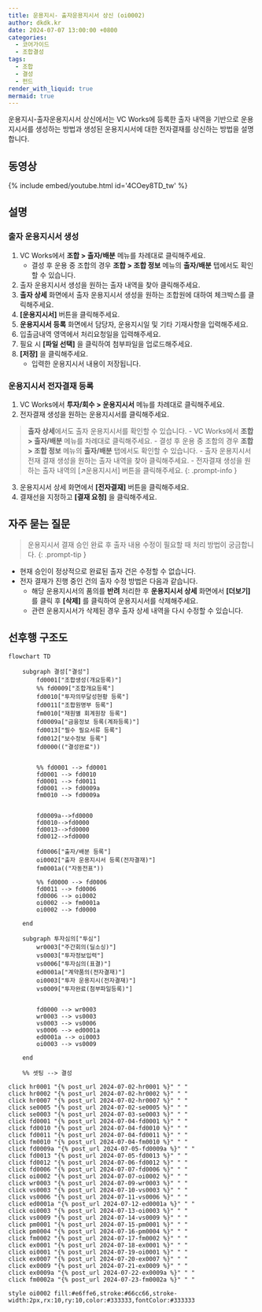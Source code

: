 ```yaml
---
title: 운용지시- 출자운용지시서 상신 (oi0002)
author: dkdk.kr
date: 2024-07-07 13:00:00 +0800
categories:
  - 코어가이드
  - 조합결성
tags:
  - 조합
  - 결성
  - 펀드
render_with_liquid: true
mermaid: true
---
```

운용지시-출자운용지시서 상신에서는 VC Works에 등록한 출자 내역을 기반으로 운용지시서를 생성하는 방법과 생성된 운용지시서에 대한 전자결재를 상신하는 방법을 설명합니다.
## 동영상

{% include embed/youtube.html id='4COey8TD_tw' %}

## 설명

### 출자 운용지시서 생성
1. VC Works에서 **조합 > 출자/배분** 메뉴를 차례대로 클릭해주세요.
	- 결성 후 운용 중 조합의 경우 **조합 > 조합 정보** 메뉴의 **출자/배분** 탭에서도 확인할 수 있습니다.
2. 출자 운용지시서 생성을 원하는 출자 내역을 찾아 클릭해주세요. 
3. **출자 상세** 화면에서 출자 운용지시서 생성을 원하는 조합원에 대하여 체크박스를 클릭해주세요.
4. **[운용지시서]** 버튼을 클릭해주세요.
5. **운용지시서 등록** 화면에서 담당자, 운용지시일 및 기타 기재사항을 입력해주세요.
6. 입출금내역 영역에서 처리요청일을 입력해주세요.
7. 필요 시 **[파일 선택]** 을 클릭하여 첨부파일을 업로드해주세요.
8. **[저장]** 을 클릭해주세요.
	- 입력한 운용지시서 내용이 저장됩니다.
### 운용지시서 전자결재 등록
1. VC Works에서 **투자/회수 > 운용지시서** 메뉴를 차례대로 클릭해주세요.
2. 전자결재 생성을 원하는 운용지시서를 클릭해주세요.
> **출자 상세**에서도 출자 운용지시서를 확인할 수 있습니다.
	   - VC Works에서 **조합 > 출자/배분** 메뉴를 차례대로 클릭해주세요.
		   - 결성 후 운용 중 조합의 경우 **조합 > 조합 정보** 메뉴의 **출자/배분** 탭에서도 확인할 수 있습니다.
	   - 출자 운용지시서 전재 결재 생성을 원하는 출자 내역을 찾아 클릭해주세요. 
	   - 전자결재 생성을 원하는 출자 내역의 [↗운용지시서] 버튼을 클릭해주세요.
{: .prompt-info }
3. 운용지시서 상세 화면에서 **[전자결재]** 버튼을 클릭해주세요.
4. 결재선을 지정하고 **[결재 요청]** 을 클릭해주세요.
## 자주 묻는 질문
> 운용지시서 결재 승인 완료 후 출자 내용 수정이 필요할 때 처리 방법이 궁금합니다.
{: .prompt-tip }
- 현재 승인이 정상적으로 완료된 출자 건은 수정할 수 없습니다.
- 전자 결재가 진행 중인 건의 출자 수정 방법은 다음과 같습니다.
	- 해당 운용지시서의 품의를 **반려** 처리한 후 **운용지시서 상세** 화면에서 **[더보기]** 를 클릭 후 **[삭제]** 를 클릭하여 운용지시서를 삭제해주세요.
	- 관련 운용지시서가 삭제된 경우 출자 상세 내역을 다시 수정할 수 있습니다.




## 선후행 구조도

```mermaid
flowchart TD

    subgraph 결성["결성"]
        fd0001["조합생성(개요등록)"]
        %% fd0009["조합개요등록"]
        fd0010["투자의무달성현황 등록"]
        fd0011["조합원명부 등록"]
        fm0010["재원별 회계원장 등록"]
        fd0009a["금융정보 등록(계좌등록)"]
        fd0013["필수 필요서류 등록"]
        fd0012["보수정보 등록"]
        fd0000(("결성완료"))

        
        %% fd0001 --> fd0001
        fd0001 --> fd0010
        fd0001 --> fd0011 
        fd0001 --> fd0009a 
        fm0010 --> fd0009a


        fd0009a-->fd0000
        fd0010-->fd0000
        fd0013-->fd0000
        fd0012-->fd0000

        fd0006["출자/배분 등록"]
        oi0002["출자 운용지시서 등록(전자결재)"]
        fm0001a(("자동전표"))

        %% fd0000 --> fd0006
        fd0011 --> fd0006
        fd0006 --> oi0002 
        oi0002 --> fm0001a
        oi0002 --> fd0000

    end

    subgraph 투자심의["투심"]
        wr0003["주간회의(딜소싱)"]
        vs0003["투자정보입력"]
        vs0006["투자심의(표결)"]
        ed0001a["계약품의(전자결재)"]
        oi0003["투자 운용지시(전자결재)"]
        vs0009["투자완료(첨부파일등록)"]

        
        fd0000 --> wr0003
        wr0003 --> vs0003
        vs0003 --> vs0006
        vs0006 --> ed0001a
        ed0001a --> oi0003
        oi0003 --> vs0009

    end

    %% 셋팅 --> 결성
    
click hr0001 "{% post_url 2024-07-02-hr0001 %}" " "
click hr0002 "{% post_url 2024-07-02-hr0002 %}" " "
click hr0007 "{% post_url 2024-07-02-hr0007 %}" " "
click se0005 "{% post_url 2024-07-02-se0005 %}" " "
click se0003 "{% post_url 2024-07-03-se0003 %}" " "
click fd0001 "{% post_url 2024-07-04-fd0001 %}" " "
click fd0010 "{% post_url 2024-07-04-fd0010 %}" " "
click fd0011 "{% post_url 2024-07-04-fd0011 %}" " "
click fm0010 "{% post_url 2024-07-04-fm0010 %}" " "
click fd0009a "{% post_url 2024-07-05-fd0009a %}" " "
click fd0013 "{% post_url 2024-07-05-fd0013 %}" " "
click fd0012 "{% post_url 2024-07-06-fd0012 %}" " "
click fd0006 "{% post_url 2024-07-07-fd0006 %}" " "
click oi0002 "{% post_url 2024-07-07-oi0002 %}" " "
click wr0003 "{% post_url 2024-07-09-wr0003 %}" " "
click vs0003 "{% post_url 2024-07-10-vs0003 %}" " "
click vs0006 "{% post_url 2024-07-11-vs0006 %}" " "
click ed0001a "{% post_url 2024-07-12-ed0001a %}" " "
click oi0003 "{% post_url 2024-07-13-oi0003 %}" " "
click vs0009 "{% post_url 2024-07-14-vs0009 %}" " "
click pm0001 "{% post_url 2024-07-15-pm0001 %}" " "
click pm0004 "{% post_url 2024-07-16-pm0004 %}" " "
click fm0002 "{% post_url 2024-07-17-fm0002 %}" " "
click ex0001 "{% post_url 2024-07-18-ex0001 %}" " "
click oi0001 "{% post_url 2024-07-19-oi0001 %}" " "
click ex0007 "{% post_url 2024-07-20-ex0007 %}" " "
click ex0009 "{% post_url 2024-07-21-ex0009 %}" " "
click ex0009a "{% post_url 2024-07-22-ex0009a %}" " "
click fm0002a "{% post_url 2024-07-23-fm0002a %}" " "

style oi0002 fill:#e6ffe6,stroke:#66cc66,stroke-width:2px,rx:10,ry:10,color:#333333,fontColor:#333333

```
